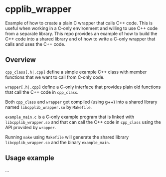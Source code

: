 # cpplib_wrapper
Example of how to create a plain C wrapper that calls C++ code.
This is useful when working in a C-only environment and willing
to use C++ code from a separate library. This repo provides an
example of how to build the C++ code into a shared library and
of how to write a C-only wrapper that calls and uses the C++
code.

## Overview
`cpp_class[.h|.cpp]` define a simple example C++ class with
member functions that we want to call from C-only code.

`wrapper[.h|.cpp]` define a C-only interface that provides
plain old functions that call the C++ code in `cpp_class`.

Both `cpp_class` and `wrapper` get compiled (using g++) into
a shared library named `libcpplib_wrapper.so` by `Makefile`.

`example_main.c` is a C-only example program that is linked
with `libcpplib_wrapper.so` and that can call the C++ code
in `cpp_class` using the API provided by `wrapper`.

Running `make` using `Makefile` will generate the shared
library `libcpplib_wrapper.so` and the binary `example_main`.

## Usage example
...
